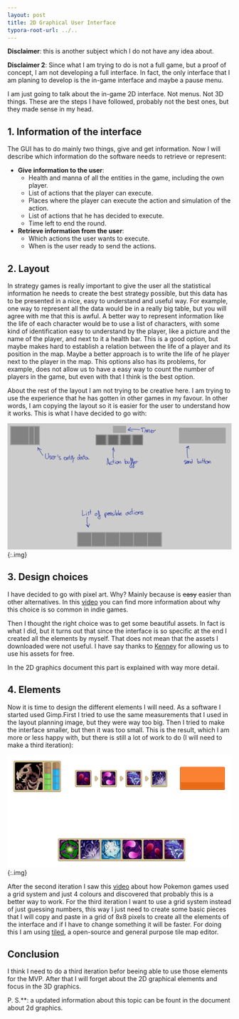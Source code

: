 ```yaml
---
layout: post
title: 2D Graphical User Interface
typora-root-url: ../..
---
```


**Disclaimer**: this is another subject which I do not have any idea about.

**Disclaimer 2**: Since what I am trying to do is not a full game, but a proof of concept, I am not developing a full interface. In fact, the only interface that I am planing to develop is the in-game interface and maybe a pause menu.

I am just going to talk about the in-game 2D interface. Not menus. Not 3D things. These are the steps I have followed, probably not the best ones, but they made sense in my head.

## 1. Information of the interface

The GUI has to do mainly two things, give and get information. Now I will describe which information do the software needs to retrieve or represent:

- **Give information to the user**:
  - Health and manna of all the entities in the game, including the own player.
  - List of actions that the player can execute.
  - Places where the player can execute the action and simulation of the action.
  - List of actions that he has decided to execute.
  - Time left to end the round.
- **Retrieve information from the user**:
  - Which actions the user wants to execute.
  - When is the user ready to send the actions.



## 2. Layout

In strategy games is really important to give the user all the statistical information he needs to create the best strategy possible, but this data has to be presented in a nice, easy to understand and useful way. For example, one way to represent all the data would be in a really big table, but you will agree with me that this is awful. A better way to represent information like the life of each character would be to use a list of characters, with some kind of identification easy to understand by the player, like a picture and the name of the player, and next to it a health bar.  This is a good option, but maybe makes hard to establish a  relation between the life of a player and its position in the map. Maybe a better approach is to write the life of he player next to the player in the map. This options also has its problems, for example, does not allow us to have a easy way to count the number of players in the game, but even with that I think is the best option.

About the rest of the layout I am not trying to be creative here. I am trying to use the experience that he has gotten in other games in my favour. In other words, I am copying the layout so it is easier for the user to understand how it works. This is what I have decided to go with:

![](/tfgblog/assets/images/Guilayout.svg){:.img}



## 3. Design choices

I have decided to go with pixel art. Why? Mainly because is ~~easy~~ easier than other alternatives. In this [video](https://www.youtube.com/watch?v=m48xthwkpI0) you can find more information about why this choice is so common in indie games.

Then I thought the right choice was to get some beautiful assets. In fact is what I did, but it turns out that since the interface is so specific at the end I created all the elements by myself. That does not mean that the assets I downloaded were not useful. I have say thanks to [Kenney](https://www.kenney.nl/) for allowing us to use his assets for free.

In the 2D graphics document this part is explained with way more detail.



## 4. Elements

Now it is time to design the different elements I will need. As a software I started used Gimp.First I tried to use the same measurements that I used in the layout planning image, but they were way too big. Then I tried to make the interface smaller, but then it was too small. This is the result, which I am more or less happy with, but there is still a lot of work to do (I will need to make a third iteration):

![](/tfgblog/assets/images/elements.png){:.img}

After the second iteration I saw this [video](https://www.youtube.com/watch?v=gwF0L55kIgg) about how Pokemon games used a grid system and just 4 colours and discovered that probably this is a better way to work. For the third iteration I want to use a grid system instead of just guessing numbers, this way I just need to create some basic pieces that I will copy and paste in a grid of 8x8 pixels to create all the elements of the interface and if I have to change something it will be faster. For doing this I am using [tiled](https://www.mapeditor.org/), a open-source and general purpose tile map editor.



## Conclusion

I think I need to do a third iteration befor beeing able to use those elements for the MVP. After that I will forget about the 2D graphical elements and focus in the 3D graphics. 



P. S.**: a updated information about this topic can be fount in the document about 2d graphics.